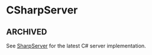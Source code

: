 # CSharpServer

## ARCHIVED

See [SharpServer](https://github.com/CroissantBit/SharpServer) for the latest C# server implementation.
